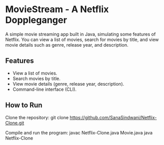 # MovieStream - A Netflix Doppleganger

A simple movie streaming app built in Java, simulating some features of Netflix. 
You can view a list of movies, search for movies by title, and view movie details such as genre, release year, and description.

## Features
- View a list of movies.
- Search movies by title.
- View movie details (genre, release year, description).
- Command-line interface (CLI).

## How to Run
Clone the repository:
   git clone https://github.com/SanaSindwani/Netflix-Clone.git

Compile and run the program:
javac Netflix-Clone.java Movie.java
java Netflix-Clone
